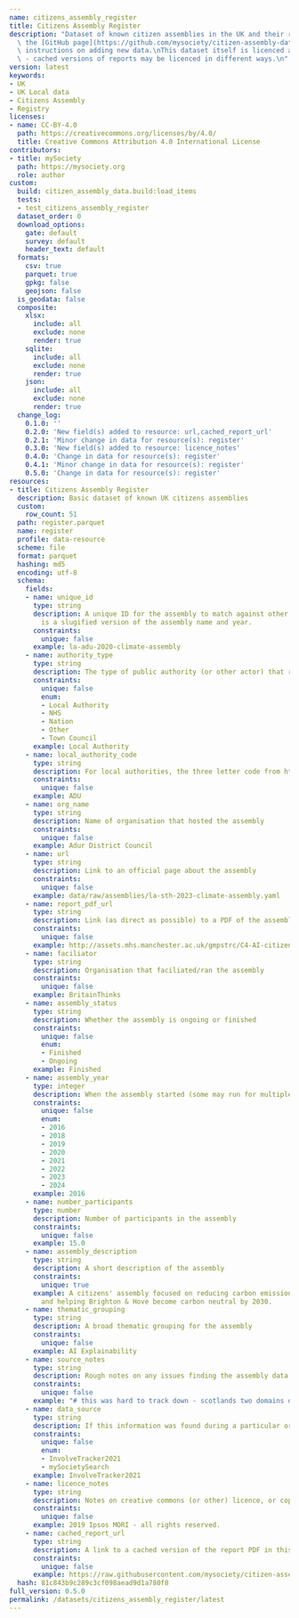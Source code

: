 ```yaml
---
name: citizens_assembly_register
title: Citizens Assembly Register
description: "Dataset of known citizen assemblies in the UK and their reports.\nSee\
  \ the [GitHub page](https://github.com/mysociety/citizen-assembly-data#readme) for\
  \ instructions on adding new data.\nThis dataset itself is licenced as CC-BY-4.0\
  \ - cached versions of reports may be licenced in different ways.\n"
version: latest
keywords:
- UK
- UK Local data
- Citizens Assembly
- Registry
licenses:
- name: CC-BY-4.0
  path: https://creativecommons.org/licenses/by/4.0/
  title: Creative Commons Attribution 4.0 International License
contributors:
- title: mySociety
  path: https://mysociety.org
  role: author
custom:
  build: citizen_assembly_data.build:load_items
  tests:
  - test_citizens_assembly_register
  dataset_order: 0
  download_options:
    gate: default
    survey: default
    header_text: default
  formats:
    csv: true
    parquet: true
    gpkg: false
    geojson: false
  is_geodata: false
  composite:
    xlsx:
      include: all
      exclude: none
      render: true
    sqlite:
      include: all
      exclude: none
      render: true
    json:
      include: all
      exclude: none
      render: true
  change_log:
    0.1.0: ''
    0.2.0: 'New field(s) added to resource: url,cached_report_url'
    0.2.1: 'Minor change in data for resource(s): register'
    0.3.0: 'New field(s) added to resource: licence_notes'
    0.4.0: 'Change in data for resource(s): register'
    0.4.1: 'Minor change in data for resource(s): register'
    0.5.0: 'Change in data for resource(s): register'
resources:
- title: Citizens Assembly Register
  description: Basic dataset of known UK citizens assemblies
  custom:
    row_count: 51
  path: register.parquet
  name: register
  profile: data-resource
  scheme: file
  format: parquet
  hashing: md5
  encoding: utf-8
  schema:
    fields:
    - name: unique_id
      type: string
      description: A unique ID for the assembly to match against other datasets. This
        is a slugified version of the assembly name and year.
      constraints:
        unique: false
      example: la-adu-2020-climate-assembly
    - name: authority_type
      type: string
      description: The type of public authority (or other actor) that ran the assembly
      constraints:
        unique: false
        enum:
        - Local Authority
        - NHS
        - Nation
        - Other
        - Town Council
      example: Local Authority
    - name: local_authority_code
      type: string
      description: For local authorities, the three letter code from https://pages.mysociety.org/uk_local_authority_names_and_codes/
      constraints:
        unique: false
      example: ADU
    - name: org_name
      type: string
      description: Name of organisation that hosted the assembly
      constraints:
        unique: false
      example: Adur District Council
    - name: url
      type: string
      description: Link to an official page about the assembly
      constraints:
        unique: false
      example: data/raw/assemblies/la-sth-2023-climate-assembly.yaml
    - name: report_pdf_url
      type: string
      description: Link (as direct as possible) to a PDF of the assembly report
      constraints:
        unique: false
      example: http://assets.mhs.manchester.ac.uk/gmpstrc/C4-AI-citizens-juries-report.pdf
    - name: faciliator
      type: string
      description: Organisation that faciliated/ran the assembly
      constraints:
        unique: false
      example: BritainThinks
    - name: assembly_status
      type: string
      description: Whether the assembly is ongoing or finished
      constraints:
        unique: false
        enum:
        - Finished
        - Ongoing
      example: Finished
    - name: assembly_year
      type: integer
      description: When the assembly started (some may run for multiple years)
      constraints:
        unique: false
        enum:
        - 2016
        - 2018
        - 2019
        - 2020
        - 2021
        - 2022
        - 2023
        - 2024
      example: 2016
    - name: number_participants
      type: number
      description: Number of participants in the assembly
      constraints:
        unique: false
      example: 15.0
    - name: assembly_description
      type: string
      description: A short description of the assembly
      constraints:
        unique: true
      example: A citizens' assembly focused on reducing carbon emissions from transport
        and helping Brighton & Hove become carbon neutral by 2030.
    - name: thematic_grouping
      type: string
      description: A broad thematic grouping for the assembly
      constraints:
        unique: false
      example: AI Explainability
    - name: source_notes
      type: string
      description: Rough notes on any issues finding the assembly data
      constraints:
        unique: false
      example: "# this was hard to track down - scotlands two domains don't work anymnore"
    - name: data_source
      type: string
      description: If this information was found during a particular org's research
      constraints:
        unique: false
        enum:
        - InvolveTracker2021
        - mySocietySearch
      example: InvolveTracker2021
    - name: licence_notes
      type: string
      description: Notes on creative commons (or other) licence, or copyright notices
      constraints:
        unique: false
      example: 2019 Ipsos MORI - all rights reserved.
    - name: cached_report_url
      type: string
      description: A link to a cached version of the report PDF in this archive.
      constraints:
        unique: false
      example: https://raw.githubusercontent.com/mysociety/citizen-assembly-data/main/data/raw/reports/la-adu-2020-climate-assembly.pdf
  hash: 81c843b9c289c3cf098aead9d1a780f8
full_version: 0.5.0
permalink: /datasets/citizens_assembly_register/latest
---
```

